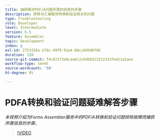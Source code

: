 ```yaml
---
title: 捕获解决PDF/A问题所需的信息的步骤
description: 排除与汇编程序转换和验证相关的问题
type: Troubleshooting
role: Developer
level: Intermediate
version: 6.5
feature: Assembler
topic: Development
index: y
exl-id: 2753326a-2f8c-49f8-91a4-88cc8d500f66
duration: 120
source-git-commit: f4c621f3a9caa8c2c64b8323312343fe421a5aee
workflow-type: tm+mt
source-wordcount: '50'
ht-degree: 0%

---
```


# PDFA转换和验证问题疑难解答步骤

*本视频介绍为Forms Assembler服务中的PDF/A转换和验证问题排除故障而捕获所需信息的步骤。*

>[!VIDEO](https://video.tv.adobe.com/v/335518?quality=12&learn=on)
